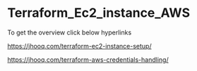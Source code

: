 # Terraform_Ec2_instance_AWS

To get the overview click below hyperlinks

https://jhooq.com/terraform-ec2-instance-setup/

https://jhooq.com/terraform-aws-credentials-handling/
